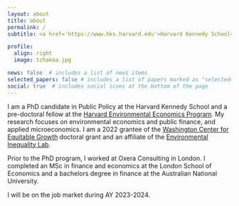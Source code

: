 ```yaml
---
layout: about
title: about
permalink: /
subtitle: <a href='https://www.hks.harvard.edu'>Harvard Kennedy School</a>

profile:
  align: right
  image: tchakma.jpg

news: false  # includes a list of news items
selected_papers: false # includes a list of papers marked as "selected={true}"
social: true  # includes social icons at the bottom of the page
---
```

I am a PhD candidate in Public Policy at the Harvard Kennedy School and a pre-doctoral fellow at the [Harvard Environmental Economics Program](https://heep.hks.harvard.edu). My research focuses on environmental economics and  public finance, and applied microeconomics. I am a 2022 grantee of the [Washington Center for Equitable Growth](https://equitablegrowth.org/people/tridevi-chakma/) doctoral grant and an affiliate of the [Environmental Inequality Lab](https://www.environmental-inequality-lab.org).

Prior to the PhD program, I worked at Oxera Consulting in London. I completed an MSc in finance and economics at the London School of Economics and a bachelors degree in finance at the Australian National University.

I will be on the job market during AY 2023-2024.